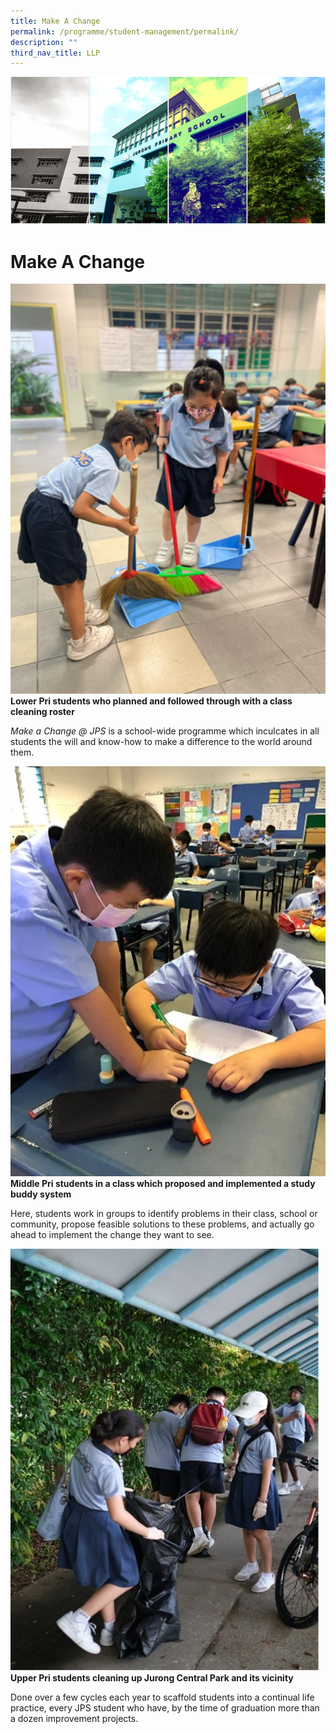 ```yaml
---
title: Make A Change
permalink: /programme/student-management/permalink/
description: ""
third_nav_title: LLP
---
```


![](/images/Banner.png)
# Make A Change

![](/images/MakeAChange01.png)
**Lower Pri students who planned and followed through with a class cleaning roster**

_Make a Change @ JPS_ is a school-wide programme which inculcates in all students the will and know-how to make a difference to the world around them.

![](/images/MakeAChange02.jpg)
**Middle Pri students in a class which proposed and implemented a study buddy system**

Here, students work in groups to identify problems in their class, school or community, propose feasible solutions to these problems, and actually go ahead to implement the change they want to see.

![](/images/up.jpg)
**Upper Pri students cleaning up Jurong Central Park and its vicinity**

Done over a few cycles each year to scaffold students into a continual life practice, every JPS student who have, by the time of graduation more than a dozen improvement projects.